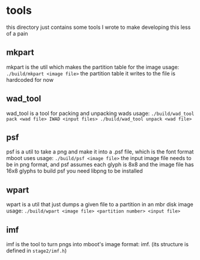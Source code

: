 # tools
this directory just contains some tools I wrote to make developing this less of a pain

## mkpart
mkpart is the util which makes the partition table for the image
usage: `
./build/mkpart <image file>
`
the partition table it writes to the file is hardcoded for now

## wad_tool
wad_tool is a tool for packing and unpacking wads
usage: `
./build/wad_tool pack <wad file> IWAD <input files>
./build/wad_tool unpack <wad file>
`

## psf
psf is a util to take a png and make it into a .psf file, which is the font format mboot uses
usage: `
./build/psf <image file>
`
the input image file needs to be in png format, and psf assumes each glyph is 8x8 and the image file has 16x8 glyphs
to build psf you need libpng to be installed

## wpart
wpart is a util that just dumps a given file to a partition in an mbr disk image
usage: `
./build/wpart <image file> <partition number> <input file>
`

## imf
imf is the tool to turn pngs into mboot's image format: imf. (its structure is defined in `stage2/imf.h`)
